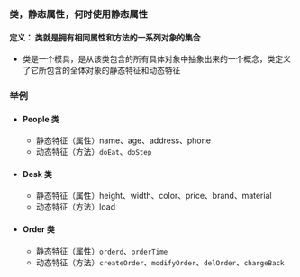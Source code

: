 ### 类，静态属性，何时使用静态属性

#### 定义： 类就是拥有相同属性和方法的一系列对象的集合

- 类是一个模具，是从该类包含的所有具体对象中抽象出来的一个概念，类定义了它所包含的全体对象的静态特征和动态特征

### 举例

- #### People 类

  - 静态特征（属性）name、age、address、phone
  - 动态特征（方法）`doEat`、`doStep`

- #### Desk 类

  - 静态特征（属性）height、width、color、price、brand、material
  - 动态特征（方法）load

- #### Order 类

  - 静态特征（属性）`orderd`、`orderTime`
  - 动态特征（方法）`createOrder`、`modifyOrder`、`delOrder`、`chargeBack`